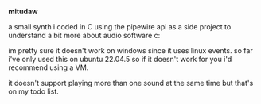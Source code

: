 **mitudaw**

a small synth i coded in C using the pipewire api as a side project to understand a bit more about audio software c:

im pretty sure it doesn't work on windows since it uses linux events. so far i've only used this on ubuntu 22.04.5 so if
it doesn't work for you i'd recommend using a VM.

it doesn't support playing more than one sound at the same time but that's on my todo list.
